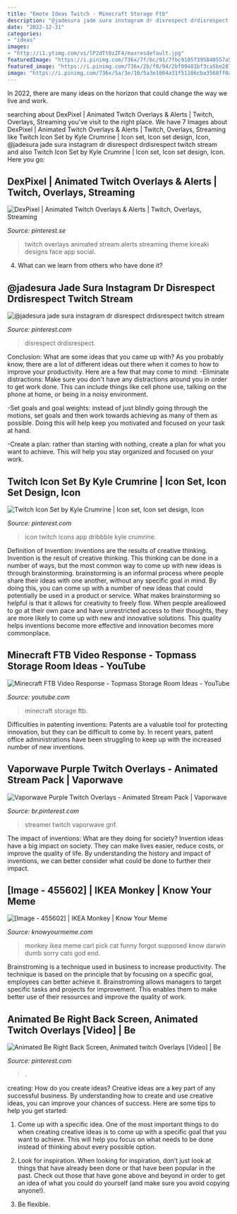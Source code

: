 ```yaml
---
title: "Emote Ideas Twitch - Minecraft Storage Ftb"
description: "@jadesura jade sura instagram dr disrespect drdisrespect twitch stream"
date: "2022-12-31"
categories:
- "ideas"
images:
- "http://i1.ytimg.com/vi/lP2dTt0zZF4/maxresdefault.jpg"
featuredImage: "https://i.pinimg.com/736x/7f/bc/91/7fbc9105f395840557a57fb551fa00db.jpg"
featured_image: "https://i.pinimg.com/736x/2b/f0/94/2bf09481bf3ca5be28787433afd2943e.jpg"
image: "https://i.pinimg.com/736x/5a/3e/10/5a3e1004a31f51106cba3568ff0ae00b.jpg"
---
```



In 2022, there are many ideas on the horizon that could change the way we live and work.

	

		
searching about DexPixel | Animated Twitch Overlays &amp; Alerts | Twitch, Overlays, Streaming you've visit to the right place. We have 7 Images about DexPixel | Animated Twitch Overlays &amp; Alerts | Twitch, Overlays, Streaming like Twitch Icon Set by Kyle Crumrine | Icon set, Icon set design, Icon, @jadesura jade sura instagram dr disrespect drdisrespect twitch stream and also Twitch Icon Set by Kyle Crumrine | Icon set, Icon set design, Icon. Here you go:
		
    
## DexPixel | Animated Twitch Overlays &amp; Alerts | Twitch, Overlays, Streaming

<img loading=lazy src="https://i.pinimg.com/736x/2b/f0/94/2bf09481bf3ca5be28787433afd2943e.jpg" onerror="this.onerror=null;this.src='https://tse2.mm.bing.net/th?id=OIP.zyIsVRYvu5CHpcuOlKuGdgHaEK&amp;pid=15.1';" alt="DexPixel | Animated Twitch Overlays &amp; Alerts | Twitch, Overlays, Streaming">

_Source: pinterest.se_

>twitch overlays animated stream alerts streaming theme kireaki designs face app social. 

	

4) What can we learn from others who have done it?

    
## @jadesura Jade Sura Instagram Dr Disrespect Drdisrespect Twitch Stream

<img loading=lazy src="https://i.pinimg.com/736x/cd/9d/65/cd9d650e23313b150cbe709c82ee6355.jpg" onerror="this.onerror=null;this.src='https://tse1.mm.bing.net/th?id=OIP.AFH7ZNilAo3GP9OfyDt0dwHaHa&amp;pid=15.1';" alt="@jadesura jade sura instagram dr disrespect drdisrespect twitch stream">

_Source: pinterest.com_

>disrespect drdisrespect. 

	

Conclusion: What are some ideas that you came up with?
As you probably know, there are a lot of different ideas out there when it comes to how to improve your productivity. Here are a few that may come to mind:
-Eliminate distractions: Make sure you don't have any distractions around you in order to get work done. This can include things like cell phone use, talking on the phone at home, or being in a noisy environment.

-Set goals and goal weights: instead of just blindly going through the motions, set goals and then work towards achieving as many of them as possible. Doing this will help keep you motivated and focused on your task at hand.

-Create a plan: rather than starting with nothing, create a plan for what you want to achieve. This will help you stay organized and focused on your work.

    
## Twitch Icon Set By Kyle Crumrine | Icon Set, Icon Set Design, Icon

<img loading=lazy src="https://i.pinimg.com/736x/7f/bc/91/7fbc9105f395840557a57fb551fa00db.jpg" onerror="this.onerror=null;this.src='https://tse4.mm.bing.net/th?id=OIP.sg5nz2GzCW5a5bHIucjqYwHaFj&amp;pid=15.1';" alt="Twitch Icon Set by Kyle Crumrine | Icon set, Icon set design, Icon">

_Source: pinterest.com_

>icon twitch icons app dribbble kyle crumrine. 

	

Definition of Invention: inventions are the results of creative thinking.
Invention is the result of creative thinking. This thinking can be done in a number of ways, but the most common way to come up with new ideas is through brainstorming. brainstorming is an informal process where people share their ideas with one another, without any specific goal in mind. By doing this, you can come up with a number of new ideas that could potentially be used in a product or service.
What makes brainstorming so helpful is that it allows for creativity to freely flow. When people areallowed to go at their own pace and have unrestricted access to their thoughts, they are more likely to come up with new and innovative solutions. This quality helps inventions become more effective and innovation becomes more commonplace.

    
## Minecraft FTB Video Response - Topmass Storage Room Ideas - YouTube

<img loading=lazy src="http://i1.ytimg.com/vi/lP2dTt0zZF4/maxresdefault.jpg" onerror="this.onerror=null;this.src='https://tse3.mm.bing.net/th?id=OIP.bQ7Pg_rvpUKayTQfV-BKTAHaEK&amp;pid=15.1';" alt="Minecraft FTB Video Response - Topmass Storage Room Ideas - YouTube">

_Source: youtube.com_

>minecraft storage ftb. 

	

Difficulties in patenting inventions:
Patents are a valuable tool for protecting innovation, but they can be difficult to come by. In recent years, patent office administrations have been struggling to keep up with the increased number of new inventions.

    
## Vaporwave Purple Twitch Overlays - Animated Stream Pack | Vaporwave

<img loading=lazy src="https://i.pinimg.com/736x/88/ec/a6/88eca6d2531230c8a5c5e093d179fe00.jpg" onerror="this.onerror=null;this.src='https://tse4.mm.bing.net/th?id=OIP.yy07ywMIvHpaDzpz89D5VwHaEL&amp;pid=15.1';" alt="Vaporwave Purple Twitch Overlays - Animated Stream Pack | Vaporwave">

_Source: br.pinterest.com_

>streamer twitch vaporwave gnf. 

	

The impact of inventions: What are they doing for society?
Invention ideas have a big impact on society. They can make lives easier, reduce costs, or improve the quality of life. By understanding the history and impact of inventions, we can better consider what could be done to further their impact.

    
## [Image - 455602] | IKEA Monkey | Know Your Meme

<img loading=lazy src="http://i0.kym-cdn.com/photos/images/facebook/000/455/602/1a1.png" onerror="this.onerror=null;this.src='https://tse4.mm.bing.net/th?id=OIP.2QzrpaDMk20K6-rv_NJWaAHaND&amp;pid=15.1';" alt="[Image - 455602] | IKEA Monkey | Know Your Meme">

_Source: knowyourmeme.com_

>monkey ikea meme carl pick cat funny forgot supposed know darwin dumb sorry cats god end. 

	

Brainstroming is a technique used in business to increase productivity. The technique is based on the principle that by focusing on a specific goal, employees can better achieve it. Brainstroming allows managers to target specific tasks and projects for improvement. This enables them to make better use of their resources and improve the quality of work.

    
## Animated Be Right Back Screen, Animated Twitch Overlays [Video] | Be

<img loading=lazy src="https://i.pinimg.com/736x/5a/3e/10/5a3e1004a31f51106cba3568ff0ae00b.jpg" onerror="this.onerror=null;this.src='https://tse2.mm.bing.net/th?id=OIP.61rOCSWjMw6m7FMe04D4oAHaEK&amp;pid=15.1';" alt="Animated Be Right Back Screen, Animated twitch Overlays [Video] | Be">

_Source: pinterest.com_

>. 

	

creating: How do you create ideas?
Creative ideas are a key part of any successful business. By understanding how to create and use creative ideas, you can improve your chances of success. Here are some tips to help you get started:
1. Come up with a specific idea. One of the most important things to do when creating creative ideas is to come up with a specific goal that you want to achieve. This will help you focus on what needs to be done instead of thinking about every possible option.

2. Look for inspiration. When looking for inspiration, don’t just look at things that have already been done or that have been popular in the past. Check out those that have gone above and beyond in order to get an idea of what you could do yourself (and make sure you avoid copying anyone!).

3. Be flexible.

